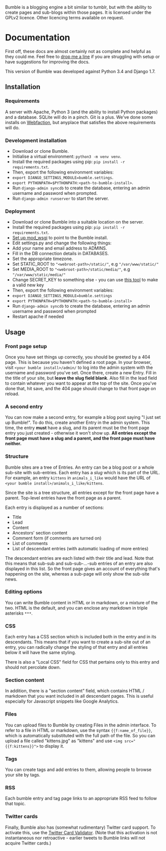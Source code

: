 Bumble is a blogging engine a bit similar to tumblr, but with the ability to create pages and sub-blogs within those pages. It is licensed under the GPLv2 licence. Other licencing terms available on request.

# Documentation
First off, these docs are almost certainly not as complete and helpful as they could me. Feel free to [drop me a line](mailto:david.stark@zarkonnen.com) if you are struggling with setup or have suggestions for improving the docs.

This version of Bumble was developed against Python 3.4 and Django 1.7.

## Installation
### Requirements
A server with Apache, Python 3 (and the ability to install Python packages) and a database. SQLite will do in a pinch. Git is a plus. We've done some installs on [Webfaction](https://www.webfaction.com/), but anyplace that satisfies the above requirements will do.

### Development installation
* Download or clone Bumble.
* Initialise a virtual environment: `python3 -m venv venv`.
* Install the required packages using pip: `pip install -r requirements.txt`.
* Then, export the following environment variables:
* `export DJANGO_SETTINGS_MODULE=bumble.settings`.
* `export PYTHONPATH=$PYTHONPATH:<path-to-bumble-install>`.
* Run `django-admin syncdb` to create the database, entering an admin username and password when prompted.
* Run `django-admin runserver` to start the server.

### Deployment
* Download or clone Bumble into a suitable location on the server.
* Install the required packages using pip: `pip install -r requirements.txt`.
* [Set up mod_wsgi](http://ericholscher.com/blog/2008/jul/8/setting-django-and-mod_wsgi/) to point to the Bumble install.
* Edit settings.py and change the following things:
* Add your name and email address to ADMINS.
* Fill in the DB connection details in DATABASES.
* Set the appropriate timezone.
* Set STATIC_ROOT to `"<webroot-path>/static/"`, e.g `"/var/www/static/"`
* Set MEDIA_ROOT to `"<webroot-path>/static/media/"`, e.g `"/var/www/static/media/"`
* Change SECRET_KEY to something else - you can use [this tool](http://www.miniwebtool.com/django-secret-key-generator/) to make a valid new key
* Then, export the following environment variables:
* `export DJANGO_SETTINGS_MODULE=bumble.settings`
* `export PYTHONPATH=$PYTHONPATH:<path-to-bumble-install>`
* Run `django-admin syncdb` to create the database, entering an admin username and password when prompted
* Restart apache if needed

## Usage
### Front page setup
Once you have set things up correctly, you should be greeted by a 404 page. This is because you haven't defined a root page. In your browser, visit `<your bumble install>/admin/` to log into the admin system with the username and password you've set. Once there, create a new Entry. Fill in the title of your site, but **leave the slug field blank**. Also fill in the lead field to contain whatever you want to appear at the top of the site. Once you've done that, hit save, and the 404 page should change to that front page on reload.

### A second entry
You can now make a second entry, for example a blog post saying "I just set up Bumble!". To do this, create another Entry in the admin system. This time, the entry **must** have a slug, and its parent must be the front page entry you just created - otherwise it won't show up. **All entries except the front page must have a slug and a parent, and the front page must have neither.**

### Structure
Bumble sites are a tree of Entries. An entry can be a blog post or a whole sub-site with sub-entries. Each entry has a *slug* which is its part of the URL. For example, an entry `kittens` in `animals_i_like` would have the URL of `<your bumble install>/animals_i_like/kittens`.

Since the site is a tree structure, all entries except for the front page have a parent. Top-level entries have the front page as a parent.

Each entry is displayed as a number of sections:
* Title
* Lead
* Content
* Ancestors' section content
* Comment form (if comments are turned on)
* List of comments
* List of descendant entries (with automatic loading of more entries)

The descendant entries are each listed with their title and lead. Note that this means that sub-sub and sub-sub-...-sub entries of an entry are also displayed in this list. So the front page gives an account of everything that's happening on the site, whereas a sub-page will only show the sub-site news.

### Editing options
You can write Bumble content in HTML or in markdown, or a mixture of the two. HTML is the default, and you can enclose any markdown in triple asterisks `***`.

### CSS
Each entry has a CSS section which is included both in the entry and in its descendants. This means that if you want to create a sub-site out of an entry, you can radically change the styling of that entry and all entries below it will have the same styling.

There is also a "Local CSS" field for CSS that pertains only to this entry and should not percolate down.

### Section content
In addition, there is a "section content" field, which contains HTML / markdown that you want included in all descendant pages. This is useful especially for Javascript snippets like Google Analytics.

### Files
You can upload files to Bumble by creating Files in the admin interface. To refer to a file in HTML or markdown, use the syntax `{{f:name_of_file}}`, which is automatically substituted with the full path of the file. So you can upload a file called "kittens.jpg" as "kittens" and use `<img src="{{f:kittens}}">` to display it.

### Tags
You can create tags and add entries to them, allowing people to browse your site by tags.

### RSS
Each bumble entry and tag page links to an appropriate RSS feed to follow that topic.

### Twitter cards
Finally, Bumble also has (somewhat rudimentary) Twitter card support. To activate this, use the [Twitter Card Validator](https://dev.twitter.com/docs/cards/validation/validator). (Note that this activation is not instantaneous nor retroactive - earlier tweets to Bumble links will not acquire Twitter cards.)
